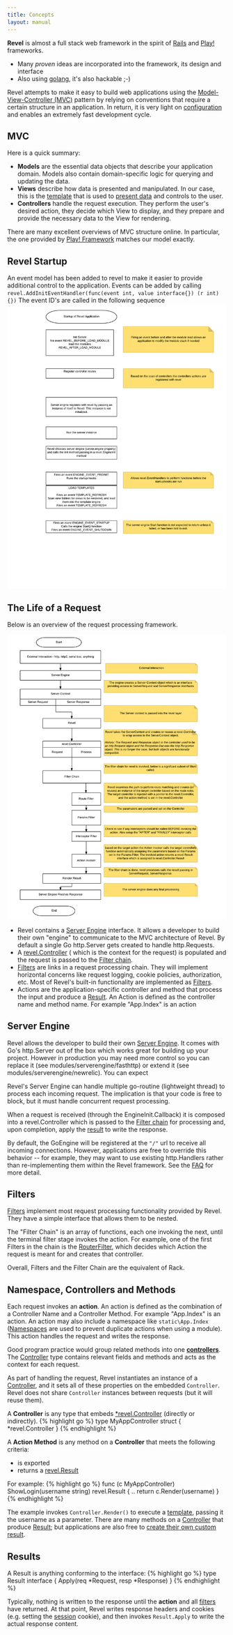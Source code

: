 ```yaml
---
title: Concepts
layout: manual
---
```


**Revel** is almost a full stack web framework in the spirit of 
[Rails](http://rubyonrails.org/) and [Play!](http://www.playframework.org) frameworks.

- Many  *proven* ideas are incorporated into the framework, its design and interface
- Also using [golang](https://golang.org/), it's also hackable ;-)

Revel attempts to make it easy to build web applications using the [Model-View-Controller
(MVC)](http://en.wikipedia.org/wiki/Model%E2%80%93view%E2%80%93controller)
pattern by relying on conventions that require a certain structure in an
application.  In return, it is very light on [configuration](appconf.html) 
and enables an extremely fast development cycle.

## MVC

Here is a quick summary:

- **Models** are the essential data objects that describe your application domain.
   Models also contain domain-specific logic for querying and updating the data.
- **Views** describe how data is presented and manipulated. In our case, this is
   the [template](templates.html) that is used to [present data](results.html) and controls to the user.
- **Controllers** handle the request execution.  They perform the user's desired
   action, they decide which View to display, and they prepare and provide the
   necessary data to the View for rendering.

There are many excellent overviews of MVC structure online.  In particular, the
one provided by [Play! Framework](http://www.playframework.org) matches our model exactly.
## Revel Startup
An event model has been added to revel to make it easier to provide additional control
to the application. Events can be added by calling
`revel.AddInitEventHandler(func(event int, value interface{}) (r int) {})`
The event ID's are called  in the following sequence
![Revel Startup](../img/Initialization.png)

## The Life of a Request

Below is an overview of the request processing framework.

![Life of a Request](/img/RevelDesign.png)



* Revel contains a [Server Engine](server-engine.html) interface. It allows a developer to build their own "engine" 
to communicate to the MVC architecture of Revel. By default a single Go http.Server gets created to handle http.Requests. 
 * A  [revel.Controller](controllers.html) ( which is the context for the request) is populated and the request 
 is passed to the 
  [Filter chain](filters.html).
* [Filters](filters.html) are links in a request processing chain. They will
  implement horizontal concerns like request logging, cookie policies,
  authorization, etc.  Most of Revel's built-in functionality are implemented as
  [Filters](filters.html).
* Actions are the application-specific controller and method that process the input and
  produce a [Result](results.html). An Action is defined as the controller name and method name. 
  For example "App.Index" is an action


## Server Engine

Revel allows the developer to build their own [Server Engine](server-engine.html). It comes with Go's http.Server
out of the box which works great for building up your project. However in production you may need more control so
you can replace it (see modules/serverengine/fasthttp) or extend it (see modules/serverengine/newrelic). 
You can expect
  
Revel's Server Engine can handle multiple go-routine
(lightweight thread) to process each incoming request.  The implication is that
your code is free to block, but it must handle concurrent request processing.

When a request is received (through the EngineInit.Callback) it is composed into a revel.Controller which is passed to the [Filter chain](filters.html) for
processing and, upon completion, apply the [result](results.html) to write the response.

By default, the GoEngine will be registered at the `"/"` url to receive all
incoming connections.  However, applications are free to override this behavior
-- for example, they may want to use existing http.Handlers rather than
re-implementing them within the Revel framework.  See the [FAQ](faq.html) for
more detail.

## Filters

[Filters](filters.html) implement most request processing functionality provided
by Revel. They have a simple interface that allows them to be nested.

The "Filter Chain" is an array of functions, each one invoking the next, until
the terminal filter stage invokes the action.  For example, one of the first
Filters in the chain is the [RouterFilter](https://godoc.org/github.com/revel/revel#RouterFilter), 
which decides which Action the request is meant for and creates that controller.

Overall, Filters and the Filter Chain are the equivalent of Rack.

## Namespace, Controllers and Methods


Each request invokes an **action**. An action is defined as the combination of a 
Controller Name and a Controller Method. For example "App.Index" is an action. An
action may also include a namespace like `static\App.Index` ([Namespaces](namespace.html)
are used to prevent duplicate actions when using a module). This action 
handles the request and writes the response. 

Good program practice would group related methods into one [**controllers**](controllers.html).  
The [Controller](https://godoc.org/github.com/revel/revel#Controller) type contains relevant
fields and methods and acts as the context for each request.

As part of handling the request, Revel instantiates an instance of a
[Controller](https://godoc.org/github.com/revel/revel#Controller), and it sets all of these properties on the embedded
`Controller`.  Revel does not share `Controller` instances between requests (but it will reuse them).

A **Controller** is any type that embeds [*revel.Controller](https://godoc.org/github.com/revel/revel#Controller) (directly or indirectly).
{% highlight go %}
type MyAppController struct {
    *revel.Controller
}
{% endhighlight %}

A **Action Method** is any method on a **Controller** that meets the following criteria:

* is exported
* returns a [revel.Result](results.html)

For example:
{% highlight go %}
func (c MyAppController) ShowLogin(username string) revel.Result {
	..
	return c.Render(username)
}
{% endhighlight %}

The example invokes `Controller.Render()` to execute a [template](templates.html), passing it the
username as a parameter.  There are many methods on a 
[Controller](https://godoc.org/github.com/revel/revel#Controller) that
produce [Result](https://godoc.org/github.com/revel/revel#Result); 
but applications are also free to [create their own custom result](results.html#CustomResult).

## Results

A Result is anything conforming to the interface:
{% highlight go %}
type Result interface {
	Apply(req *Request, resp *Response)
}
{% endhighlight %}

Typically, nothing is written to the response until the **action** and all
[filters](filters.html) have returned.  At that point, Revel writes response headers and cookies
(e.g. setting the [session](sessionflash.html) cookie), and then invokes `Result.Apply` to write the
actual response content.
